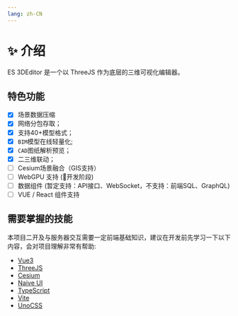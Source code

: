 ```yaml
---
lang: zh-CN
---
```


# :sparkles: 介绍
ES 3DEditor 是一个以 ThreeJS 作为底层的三维可视化编辑器。<br>

## 特色功能
- [x] 场景数据压缩
- [x] 网络分包存取；
- [x] 支持40+模型格式；
- [x] `BIM`模型在线轻量化;
- [x] `CAD`图纸解析预览；
- [x] 二三维联动；
- [ ] Cesium场景融合（GIS支持）
- [ ] WebGPU 支持 (:tada:开发阶段)
- [ ] 数据组件 (暂定支持：API接口、WebSocket，不支持：前端SQL、GraphQL)
- [ ] VUE / React 组件支持

## 需要掌握的技能

本项目二开及与服务器交互需要一定前端基础知识，建议在开发前先学习一下以下内容，会对项目理解非常有帮助:
- [Vue3](https://vuejs.org/)
- [ThreeJS](https://threejs.org/)
- [Cesium](https://www.cesium.com/)
- [Naive UI](https://www.naiveui.com/zh-CN/os-theme)
- [TypeScript](https://www.typescriptlang.org/)
- [Vite](https://vitejs.dev/)
- [UnoCSS](https://uno.antfu.me/)



